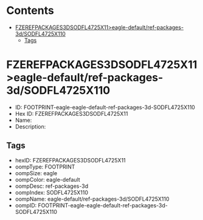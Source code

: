 



Contents
========

* [FZEREFPACKAGES3DSODFL4725X11>eagle-default/ref-packages-3d/SODFL4725X110](#fzerefpackages3dsodfl4725x11eagle-defaultref-packages-3dsodfl4725x110)
	* [Tags](#tags)

# FZEREFPACKAGES3DSODFL4725X11>eagle-default/ref-packages-3d/SODFL4725X110

- ID: FOOTPRINT-eagle-eagle-default-ref-packages-3d-SODFL4725X110
- Hex ID: FZEREFPACKAGES3DSODFL4725X11
- Name: 
- Description: 

## Tags

- hexID: FZEREFPACKAGES3DSODFL4725X11
- oompType: FOOTPRINT
- oompSize: eagle
- oompColor: eagle-default
- oompDesc: ref-packages-3d
- oompIndex: SODFL4725X110
- oompName: eagle-default/ref-packages-3d/SODFL4725X110
- oompID: FOOTPRINT-eagle-eagle-default-ref-packages-3d-SODFL4725X110
